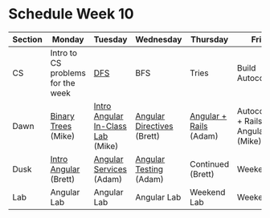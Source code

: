 # Schedule Week 10

| Section |                                                 Monday                                                |                                                       Tuesday                                                        |                                     Wednesday                                      |                                      Thursday                                     |                 Friday                |
|---------|-------------------------------------------------------------------------------------------------------|----------------------------------------------------------------------------------------------------------------------|------------------------------------------------------------------------------------|-----------------------------------------------------------------------------------|---------------------------------------|
| CS      | Intro to CS problems for the week                                                                     | [DFS](https://github.com/sf-wdi-17/simple_tree)                                                                      | BFS                                                                                | Tries                                                                             | Build Autocomplete                    |
| Dawn    | [Binary Trees](https://github.com/sf-wdi-17/notes/tree/master/lectures/week-10/_1_monday/dawn) (Mike) | [Intro Angular In-Class Lab](https://github.com/sf-wdi-17/notes/tree/master/lectures/week-10/_2_tuesday/dawn) (Mike) | [Angular Directives](../lectures/week-10/_3_wednesday/dawn/README.md) (Brett)                                                         | [Angular + Rails](../lectures/week-10/_4_thursday/dusk/ANGULAR_♥_RAILS.md) (Adam) | Autocomplete + Rails + Angular (Mike) |
| Dusk    | [Intro Angular](../lectures/week-10/_1_monday/dusk/README.md) (Brett)                                 | [Angular Services](../lectures/week-10/_2_tuesday/dusk/ANGULAR_SERVICES.md) (Adam)                                   | [Angular Testing](../lectures/week-10/_3_wednesday/dusk/ANGULAR_TESTING.md) (Adam) | Continued (Brett)                                                                 | Weekend Lab                           |
| Lab     | Angular Lab                                                                                           | Angular Lab                                                                                                          | Angular Lab                                                                        | Weekend Lab                                                                       | Weekend Lab                           |
